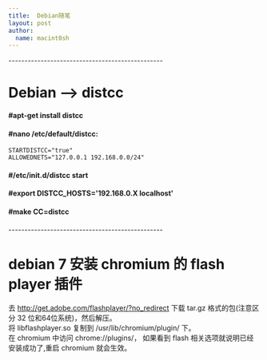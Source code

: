 ```yaml
---
title:  Debian随笔
layout: post
author:
  name: macint0sh
---
```

\------------------------------------------------   
# Debian --> distcc   
#### \#apt-get install distcc    
#### \#nano /etc/default/distcc:    
    STARTDISTCC="true"   
    ALLOWEDNETS="127.0.0.1 192.168.0.0/24"   

#### \#/etc/init.d/distcc start   
#### \#export DISTCC_HOSTS='192.168.0.X localhost'   
#### \#make CC=distcc   
\------------------------------------------------   
# debian 7 安装 chromium 的 flash player 插件   
 
去 http://get.adobe.com/flashplayer/?no_redirect 下载 tar.gz 格式的包(注意区分 32 位和64位系统)，然后解压。   
将 libflashplayer.so 复制到 /usr/lib/chromium/plugin/ 下。   
在 chromium 中访问 chrome://plugins/， 如果看到 flash 相关选项就说明已经安装成功了,重启 chromium 就会生效。   

